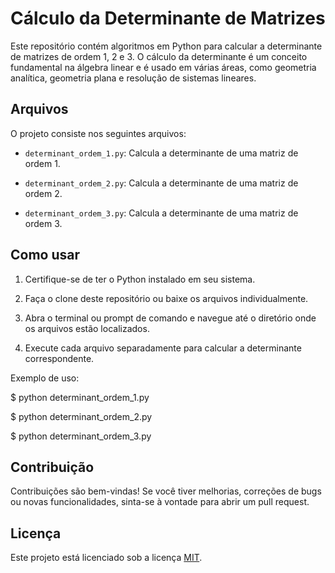 # Cálculo da Determinante de Matrizes

Este repositório contém algoritmos em Python para calcular a determinante de matrizes de ordem 1, 2 e 3. O cálculo da determinante é um conceito fundamental na álgebra linear e é usado em várias áreas, como geometria analítica, geometria plana e resolução de sistemas lineares.

## Arquivos

O projeto consiste nos seguintes arquivos:

- `determinant_ordem_1.py`: Calcula a determinante de uma matriz de ordem 1.

- `determinant_ordem_2.py`: Calcula a determinante de uma matriz de ordem 2.

- `determinant_ordem_3.py`: Calcula a determinante de uma matriz de ordem 3.

## Como usar

1. Certifique-se de ter o Python instalado em seu sistema.

2. Faça o clone deste repositório ou baixe os arquivos individualmente.

3. Abra o terminal ou prompt de comando e navegue até o diretório onde os arquivos estão localizados.

4. Execute cada arquivo separadamente para calcular a determinante correspondente.

Exemplo de uso:

$ python determinant_ordem_1.py

$ python determinant_ordem_2.py

$ python determinant_ordem_3.py

## Contribuição

Contribuições são bem-vindas! Se você tiver melhorias, correções de bugs ou novas funcionalidades, sinta-se à vontade para abrir um pull request.

## Licença

Este projeto está licenciado sob a licença [MIT](LICENSE).
